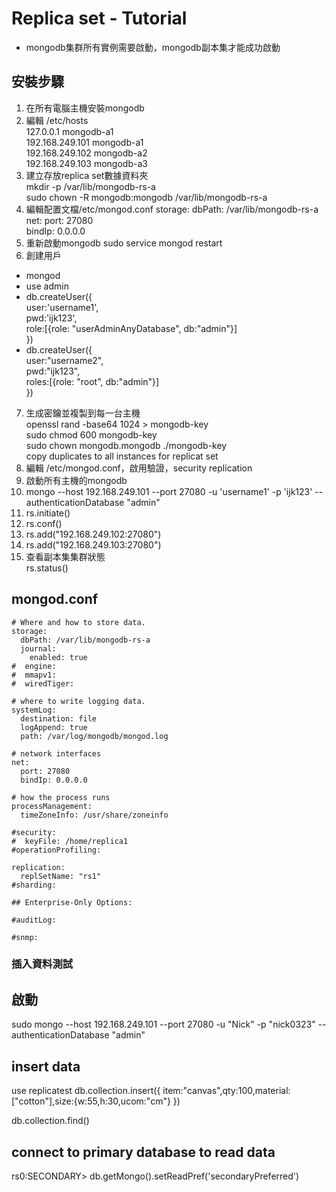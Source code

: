 # Replica set - Tutorial  
- mongodb集群所有實例需要啟動，mongodb副本集才能成功啟動  

## 安裝步驟
1. 在所有電腦主機安裝mongodb  
2. 編輯 /etc/hosts  
  127.0.0.1 mongodb-a1  
  192.168.249.101 mongodb-a1  
  192.168.249.102 mongodb-a2  
  192.168.249.103 mongodb-a3  
3. 建立存放replica set數據資料夾  
  mkdir -p /var/lib/mongodb-rs-a  
  sudo chown -R mongodb:mongodb /var/lib/mongodb-rs-a  
4. 編輯配置文檔/etc/mongod.conf
  storage:
  dbPath: /var/lib/mongodb-rs-a
  net:
    port: 27080  
    bindIp: 0.0.0.0
5. 重新啟動mongodb
  sudo service mongod restart  
6. 創建用戶  
- mongod  
- use admin  
- db.createUser({  
  user:'username1',  
  pwd:'ijk123',  
  role:[{role: "userAdminAnyDatabase", db:"admin"}]  
})  
- db.createUser({  
  user:"username2",  
  pwd:"ijk123",  
  roles:[{role: "root", db:"admin"}]  
  })  
7. 生成密鑰並複製到每一台主機  
  openssl rand -base64 1024 > mongodb-key  
  sudo chmod 600 mongodb-key  
  sudo chown mongodb.mongodb ./mongodb-key  
  copy duplicates to all instances for replicat set  
8. 編輯 /etc/mongod.conf，啟用驗證，security replication  
9. 啟動所有主機的mongodb  
10. mongo --host 192.168.249.101 --port 27080 -u 'username1' -p 'ijk123' --authenticationDatabase "admin"  
11. rs.initiate()    
12. rs.conf()  
13. rs.add("192.168.249.102:27080")  
14. rs.add("192.168.249.103:27080")  
15. 查看副本集集群狀態  
rs.status()  

## mongod.conf
```
# Where and how to store data.
storage:
  dbPath: /var/lib/mongodb-rs-a
  journal:
    enabled: true
#  engine:
#  mmapv1:
#  wiredTiger:

# where to write logging data.
systemLog:
  destination: file
  logAppend: true
  path: /var/log/mongodb/mongod.log

# network interfaces
net:
  port: 27080
  bindIp: 0.0.0.0

# how the process runs
processManagement:
  timeZoneInfo: /usr/share/zoneinfo

#security:
#  keyFile: /home/replica1
#operationProfiling:

replication:
  replSetName: "rs1"
#sharding:

## Enterprise-Only Options:

#auditLog:

#snmp:
```  
### 插入資料測試  
## 啟動
sudo mongo --host 192.168.249.101 --port 27080 -u "Nick" -p "nick0323" --authenticationDatabase "admin"

## insert data
use replicatest
db.collection.insert({
  item:"canvas",qty:100,material:["cotton"],size:{w:55,h:30,ucom:"cm"}
})

db.collection.find()

## connect to primary database to read data
rs0:SECONDARY> db.getMongo().setReadPref('secondaryPreferred')
